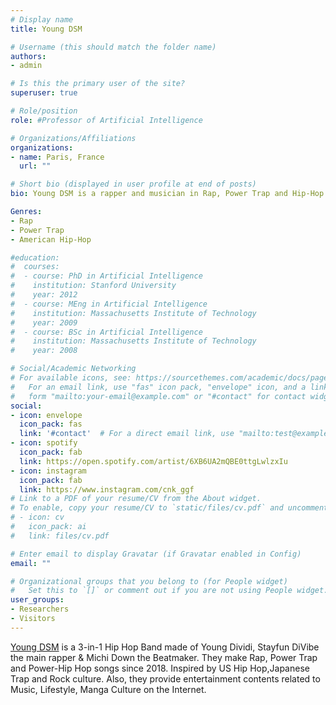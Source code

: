 ```yaml
---
# Display name
title: Young DSM

# Username (this should match the folder name)
authors:
- admin

# Is this the primary user of the site?
superuser: true

# Role/position
role: #Professor of Artificial Intelligence

# Organizations/Affiliations
organizations:
- name: Paris, France
  url: ""

# Short bio (displayed in user profile at end of posts)
bio: Young DSM is a rapper and musician in Rap, Power Trap and Hip-Hop since 2018. Majorly inspired by US Hip-Hop, Japenese Trap and Rock culture.

Genres:
- Rap
- Power Trap
- American Hip-Hop

#education:
#  courses:
#  - course: PhD in Artificial Intelligence
#    institution: Stanford University
#    year: 2012
#  - course: MEng in Artificial Intelligence
#    institution: Massachusetts Institute of Technology
#    year: 2009
#  - course: BSc in Artificial Intelligence
#    institution: Massachusetts Institute of Technology
#    year: 2008

# Social/Academic Networking
# For available icons, see: https://sourcethemes.com/academic/docs/page-builder/#icons
#   For an email link, use "fas" icon pack, "envelope" icon, and a link in the
#   form "mailto:your-email@example.com" or "#contact" for contact widget.
social:
- icon: envelope
  icon_pack: fas
  link: '#contact'  # For a direct email link, use "mailto:test@example.org".
- icon: spotify
  icon_pack: fab
  link: https://open.spotify.com/artist/6XB6UA2mQBE0ttgLwlzxIu
- icon: instagram
  icon_pack: fab
  link: https://www.instagram.com/cnk_ggf
# Link to a PDF of your resume/CV from the About widget.
# To enable, copy your resume/CV to `static/files/cv.pdf` and uncomment the lines below.
# - icon: cv
#   icon_pack: ai
#   link: files/cv.pdf

# Enter email to display Gravatar (if Gravatar enabled in Config)
email: ""

# Organizational groups that you belong to (for People widget)
#   Set this to `[]` or comment out if you are not using People widget.
user_groups:
- Researchers
- Visitors
---
```


[Young DSM](https://open.spotify.com/artist/6XB6UA2mQBE0ttgLwlzxIu/about) is a 3-in-1 Hip Hop Band made of Young Dividi, Stayfun DiVibe the main rapper & Michi Down the Beatmaker. They make Rap, Power Trap and Power-Hip Hop songs since 2018. Inspired by US Hip Hop,Japanese Trap and Rock culture. Also, they provide entertainment contents related to Music, Lifestyle, Manga Culture on the Internet.
